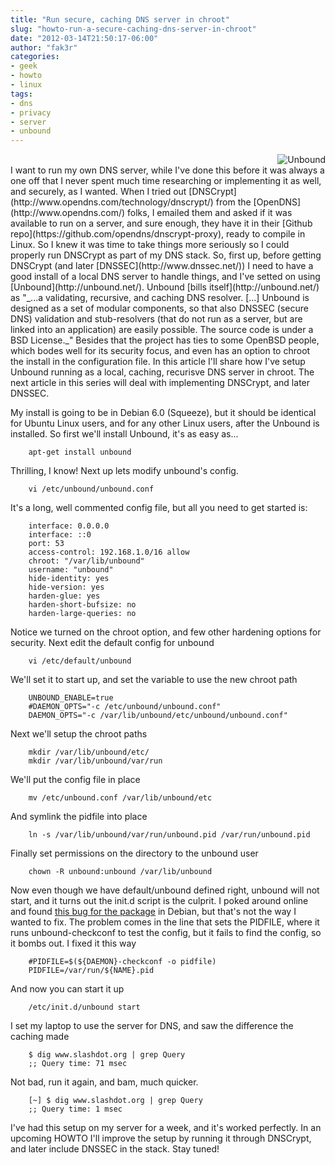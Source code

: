 ```yaml
---
title: "Run secure, caching DNS server in chroot"
slug: "howto-run-a-secure-caching-dns-server-in-chroot"
date: "2012-03-14T21:50:17-06:00"
author: "fak3r"
categories:
- geek
- howto
- linux
tags:
- dns
- privacy
- server
- unbound
---
```


<div align="right"><img src="/2012/unbound.png" alt="Unbound" title="Unbound"></div>I want to run my own DNS server, while I've done this before it was always a one off that I never spent much time researching or implementing it as well, and securely, as I wanted. When I tried out [DNSCrypt](http://www.opendns.com/technology/dnscrypt/) from the [OpenDNS](http://www.opendns.com/) folks, I emailed them and asked if it was available to run on a server, and sure enough, they have it in their [Github repo](https://github.com/opendns/dnscrypt-proxy), ready to compile in Linux. So I knew it was time to take things more seriously so I could properly run DNSCrypt as part of my DNS stack. So, first up, before getting DNSCrypt (and later [DNSSEC](http://www.dnssec.net/)) I need to have a good install of a local DNS server to handle things, and I've setted on using [Unbound](http://unbound.net/). Unbound [bills itself](http://unbound.net/) as "_...a validating, recursive, and caching DNS resolver. [...] Unbound is designed as a set of modular components, so that also DNSSEC (secure DNS) validation and stub-resolvers (that do not run as a server, but are linked into an application) are easily possible. The source code is under a BSD License._" Besides that the project has ties to some OpenBSD people, which bodes well for its security focus, and even has an option to chroot the install in the configuration file. In this article I'll share how I've setup Unbound running as a local, caching, recurisve DNS server in chroot. The next article in this series will deal with implementing DNSCrypt, and later DNSSEC.<!-- more -->

My install is going to be in Debian 6.0 (Squeeze), but it should be identical for Ubuntu Linux users, and for any other Linux users, after the Unbound is installed. So first we'll install Unbound, it's as easy as...

```
    apt-get install unbound
```

Thrilling, I know! Next up lets modify unbound's config.

```    
    vi /etc/unbound/unbound.conf
```


It's a long, well commented config file, but all you need to get started is:

```   
    interface: 0.0.0.0
    interface: ::0
    port: 53
    access-control: 192.168.1.0/16 allow
    chroot: "/var/lib/unbound"
    username: "unbound"
    hide-identity: yes
    hide-version: yes
    harden-glue: yes
    harden-short-bufsize: no
    harden-large-queries: no
```

Notice we turned on the chroot option, and few other hardening options for security. Next edit the default config for unbound

```   
    vi /etc/default/unbound
```   

We'll set it to start up, and set the variable to use the new chroot path

```   
    UNBOUND_ENABLE=true
    #DAEMON_OPTS="-c /etc/unbound/unbound.conf"
    DAEMON_OPTS="-c /var/lib/unbound/etc/unbound/unbound.conf"
```   

Next we'll setup the chroot paths

```   
    mkdir /var/lib/unbound/etc/
    mkdir /var/lib/unbound/var/run
```   

We'll put the config file in place

```   
    mv /etc/unbound.conf /var/lib/unbound/etc
```   

And symlink the pidfile into place

```   
    ln -s /var/lib/unbound/var/run/unbound.pid /var/run/unbound.pid
```   

Finally set permissions on the directory to the unbound user

```   
    chown -R unbound:unbound /var/lib/unbound
```   

Now even though we have default/unbound defined right, unbound will not start, and it turns out the init.d script is the culprit. I poked around online and found [this bug for the package](http://bugs.debian.org/cgi-bin/bugreport.cgi?bug=579622) in Debian, but that's not the way I wanted to fix. The problem comes in the line that sets the PIDFILE, where it runs unbound-checkconf to test the config, but it fails to find the config, so it bombs out. I fixed it this way

```   
    #PIDFILE=$(${DAEMON}-checkconf -o pidfile)
    PIDFILE=/var/run/${NAME}.pid
```   

And now you can start it up

```   
    /etc/init.d/unbound start
```   

I set my laptop to use the server for DNS, and saw the difference the caching made

```   
    $ dig www.slashdot.org | grep Query
    ;; Query time: 71 msec
```   

Not bad, run it again, and bam, much quicker.

```   
    [~] $ dig www.slashdot.org | grep Query
    ;; Query time: 1 msec
```   

I've had this setup on my server for a week, and it's worked perfectly. In an upcoming HOWTO I'll improve the setup by running it through DNSCrypt, and later include DNSSEC in the stack. Stay tuned!
